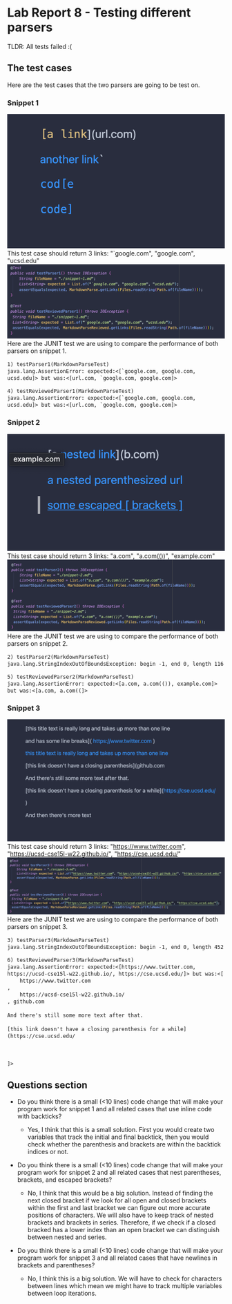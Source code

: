 # Lab Report 8 - Testing different parsers
TLDR: All tests failed :(
## The test cases
Here are the test cases that the two parsers are going to be test on.
### Snippet 1
![snippet 1](lab4/snippet-1.png)
This test case should return 3 links: "`google.com", "google.com", "ucsd.edu"
![snippet 1 tests](lab4/snippet-1-tests.png)
Here are the JUNIT test we are using to compare the performance of both parsers on snippet 1.
```
1) testParser1(MarkdownParseTest)
java.lang.AssertionError: expected:<[`google.com, google.com, ucsd.edu]> but was:<[url.com, `google.com, google.com]>
```

```
4) testReviewedParser1(MarkdownParseTest)
java.lang.AssertionError: expected:<[`google.com, google.com, ucsd.edu]> but was:<[url.com, `google.com, google.com]>
```


### Snippet 2
![snippet 2](lab4/snippet-2.png)
This test case should return 3 links: "a.com", "a.com(())", "example.com"
![snippet 2 tests](lab4/snippet-2-tests.png)
Here are the JUNIT test we are using to compare the performance of both parsers on snippet 2.
```
2) testParser2(MarkdownParseTest)
java.lang.StringIndexOutOfBoundsException: begin -1, end 0, length 116
```

```
5) testReviewedParser2(MarkdownParseTest)
java.lang.AssertionError: expected:<[a.com, a.com(()), example.com]> but was:<[a.com, a.com((]>
```

### Snippet 3
![snippet 3](lab4/snippet-3.png)
This test case should return 3 links: "https://www.twitter.com", "https://ucsd-cse15l-w22.github.io/", "https://cse.ucsd.edu/"
![snippet 3 tests](lab4/snippet-3-tests.png)
Here are the JUNIT test we are using to compare the performance of both parsers on snippet 3.

```
3) testParser3(MarkdownParseTest)
java.lang.StringIndexOutOfBoundsException: begin -1, end 0, length 452
```

```
6) testReviewedParser3(MarkdownParseTest)
java.lang.AssertionError: expected:<[https://www.twitter.com, https://ucsd-cse15l-w22.github.io/, https://cse.ucsd.edu/]> but was:<[
    https://www.twitter.com
, 
    https://ucsd-cse15l-w22.github.io/
, github.com

And there's still some more text after that.

[this link doesn't have a closing parenthesis for a while](https://cse.ucsd.edu/



]>
```


## Questions section
- Do you think there is a small (<10 lines) code change that will make your program work for snippet 1 and all related cases that use inline code with backticks?
    - Yes, I think that this is a small solution. First you would create two variables that track the initial and final backtick, then you would check whether the parenthesis and brackets are within the backtick indices or not.

- Do you think there is a small (<10 lines) code change that will make your program work for snippet 2 and all related cases that nest parentheses, brackets, and escaped brackets?
    - No, I think that this would be a big solution. Instead of finding the next closed bracket if we look for all open and closed brackets within the first and last bracket we can figure out more accurate positions of characters. We will also have to keep track of nested brackets and brackets in series. Therefore, if we check if a closed bracked has a lower index than an open bracket we can distinguish between nested and series.

- Do you think there is a small (<10 lines) code change that will make your program work for snippet 3 and all related cases that have newlines in brackets and parentheses? 
    - No, I think this is a big solution. We will have to check for characters between lines which mean we might have to track multiple variables between loop iterations.